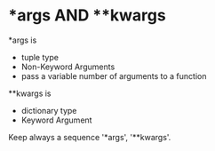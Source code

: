 # *args AND **kwargs

*args is
- tuple type
- Non-Keyword Arguments
- pass a variable number of arguments to a function

**kwargs is
- dictionary type
- Keyword Argument

Keep always a sequence '*args', '**kwargs'.

